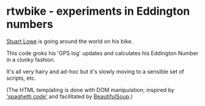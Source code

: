 # rtwbike - experiments in Eddington numbers

[Stuart Lowe][rtwbike] is going around the world on his bike.

This code groks his 'GPS log' updates and calculates his Eddington Number in a clunky fashion.

It's all very hairy and ad-hoc but it's slowly moving to a sensible set of scripts, etc.

(The HTML templating is done with DOM manipulation; inspired by ['spaghetti code'][spagcode] and facilitated by [BeautifulSoup][bs4].)

[rtwbike]: https://twitter.com/rtwbike
[spagcode]: http://www.workingsoftware.com.au/page/Your_templating_engine_sucks_and_everything_you_have_ever_written_is_spaghetti_code_yes_you
[bs4]: http://www.crummy.com/software/BeautifulSoup/
